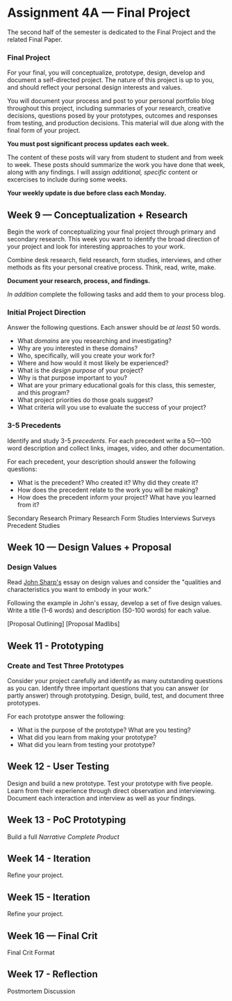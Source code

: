 # Assignment 4A — Final Project


The second half of the semester is dedicated to the Final Project and the related Final Paper. 

### Final Project

For your final, you will conceptualize, prototype, design, develop and document a self-directed project. The nature of this project is up to you, and should reflect your personal design interests and values.

You will document your process and post to your personal portfolio blog throughout this project, including summaries of your research, creative decisions, questions posed by your prototypes, outcomes and responses from testing, and production decisions. This material will due along with the final form of your project.

**You must post significant process updates each week.**

The content of these posts will vary from student to student and from week to week. These posts should summarize the work you have done that week, along with any findings. I will assign *additional, specific* content or excercises to include during some weeks.

**Your weekly update is due before class each Monday.**

## Week 9 — Conceptualization + Research

Begin the work of conceptualizing your final project through primary and secondary research. This week you want to identify the broad direction of your project and look for interesting approaches to your work.

Combine desk research, field research, form studies, interviews, and other methods as fits your personal creative process. Think, read, write, make. 

**Document your research, process, and findings.**

*In addition* complete the following tasks and add them to your process blog. 

### Initial Project Direction

Answer the following questions. Each answer should be *at least* 50 words.

- What *domains* are you researching and investigating?
- Why are you interested in these domains?
- Who, specifically, will you create your work for?
- Where and how would it most likely be experienced?
- What is the *design purpose* of your project?
- Why is that purpose important to you?
- What are your primary educational goals for this class, this semester, and this program?
- What project priorities do those goals suggest?
- What criteria will you use to evaluate the success of your project?

### 3-5 Precedents

Identify and study 3-5 *precedents*. For each precedent write a 50—100 word description and collect links, images, video, and other documentation.

For each precedent, your description should answer the following questions:

- What is the precedent? Who created it? Why did they create it?
- How does the precedent relate to the work you will be making?
- How does the precedent inform your project? What have you learned from it?


Secondary Research
Primary Research
Form Studies
Interviews
Surveys
Precedent Studies


## Week 10 — Design Values + Proposal


### Design Values

Read [John Sharp's](http://www.heyimjohn.com/design-values/) essay on design values and consider the "qualities and characteristics you want to embody in your work." 

Following the example in John's essay, develop a set of five design values. Write a title (1-6 words) and description (50-100 words) for each value.

[Proposal Outlining]
[Proposal Madlibs]



## Week 11 - Prototyping

### Create and Test Three Prototypes

Consider your project carefully and identify as many outstanding questions as you can. Identify three important questions that you can answer (or partly answer) through prototyping. Design, build, test, and document three prototypes.

For each prototype answer the following:

- What is the purpose of the prototype? What are you testing?
- What did you learn from making your prototype?
- What did you learn from testing your prototype?




## Week 12 - User Testing 

Design and build a new prototype. Test your prototype with five people. Learn from their experience through direct observation and interviewing. Document each interaction and interview as well as your findings. 


## Week 13 - PoC Prototyping 

Build a full *Narrative Complete Product*

## Week 14 - Iteration 

Refine your project.

## Week 15 - Iteration

Refine your project.

## Week 16 — Final Crit

Final Crit Format

## Week 17 - Reflection

Postmortem Discussion
